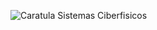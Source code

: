 

![Caratula Sistemas Ciberfisicos](https://github.com/guelo2019/Sistemas-Ciberfisico---Proyecto-Final/assets/46485082/6fa2dbfe-ddd7-4853-aa6c-683e441aff25)
